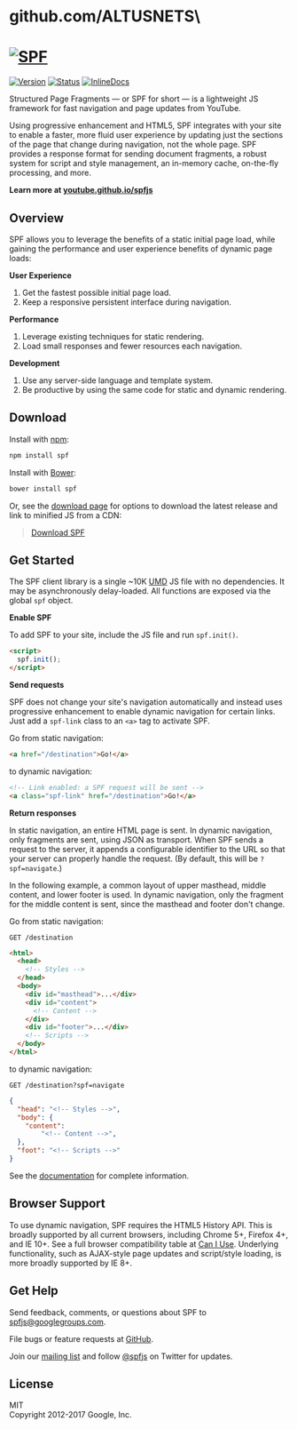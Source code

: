 # github.com/ALTUSNETS\

# [![SPF][]](https://youtube.github.io/spfjs/)

[![Version][]](https://badge.fury.io/js/spf)
[![Status][]](https://travis-ci.org/youtube/spfjs)
[![InlineDocs][]](https://inch-ci.org/github/youtube/spfjs)


Structured Page Fragments — or SPF for short — is a lightweight
JS framework for fast navigation and page updates from YouTube.

Using progressive enhancement and HTML5, SPF integrates with
your site to enable a faster, more fluid user experience by
updating just the sections of the page that change during
navigation, not the whole page.  SPF provides a response format
for sending document fragments, a robust system for script and
style management, an in-memory cache, on-the-fly processing, and
more.

**Learn more at [youtube.github.io/spfjs][]**


## Overview

SPF allows you to leverage the benefits of a static initial page
load, while gaining the performance and user experience benefits
of dynamic page loads:

**User Experience**  
1. Get the fastest possible initial page load.  
2. Keep a responsive persistent interface during navigation.  

**Performance**  
1. Leverage existing techniques for static rendering.  
2. Load small responses and fewer resources each navigation.  

**Development**  
1. Use any server-side language and template system.  
2. Be productive by using the same code for static and dynamic
   rendering.


## Download

Install with [npm][]:

```sh
npm install spf
```

Install with [Bower][]:

```sh
bower install spf
```

Or, see the [download page][] for options to download the latest
release and link to minified JS from a CDN:

> [Download SPF](https://youtube.github.io/spfjs/download/)


## Get Started

The SPF client library is a single ~10K [UMD][] JS file with no
dependencies.  It may be asynchronously delay-loaded.  All
functions are exposed via the global `spf` object.

**Enable SPF**

To add SPF to your site, include the JS file and run `spf.init()`.

```html
<script>
  spf.init();
</script>
```

**Send requests**

SPF does not change your site's navigation automatically and
instead uses progressive enhancement to enable dynamic
navigation for certain links.  Just add a `spf-link` class to an
`<a>` tag to activate SPF.

Go from static navigation:

```html
<a href="/destination">Go!</a>
```

to dynamic navigation:

```html
<!-- Link enabled: a SPF request will be sent -->
<a class="spf-link" href="/destination">Go!</a>
```

**Return responses**

In static navigation, an entire HTML page is sent.  In dynamic
navigation, only fragments are sent, using JSON as transport.
When SPF sends a request to the server, it appends a
configurable identifier to the URL so that your server can
properly handle the request.  (By default, this will be
`?spf=navigate`.)

In the following example, a common layout of upper masthead,
middle content, and lower footer is used.  In dynamic
navigation, only the fragment for the middle content is sent,
since the masthead and footer don't change.

Go from static navigation:

`GET /destination`

```html
<html>
  <head>
    <!-- Styles -->
  </head>
  <body>
    <div id="masthead">...</div>
    <div id="content">
      <!-- Content -->
    </div>
    <div id="footer">...</div>
    <!-- Scripts -->
  </body>
</html>
```

to dynamic navigation:

`GET /destination?spf=navigate`

```json
{
  "head": "<!-- Styles -->",
  "body": {
    "content":
        "<!-- Content -->",
  },
  "foot": "<!-- Scripts -->"
}
```

See the [documentation][] for complete information.


## Browser Support

To use dynamic navigation, SPF requires the HTML5 History API.
This is broadly supported by all current browsers, including
Chrome 5+, Firefox 4+, and IE 10+.  See a full browser
compatibility table at [Can I Use][].  Underlying functionality,
such as AJAX-style page updates and script/style loading, is
more broadly supported by IE 8+.


## Get Help

Send feedback, comments, or questions about SPF to
<spfjs@googlegroups.com>.

File bugs or feature requests at [GitHub][].

Join our [mailing list][] and follow [@spfjs][] on Twitter for
updates.


## License

MIT  
Copyright 2012-2017 Google, Inc.



[youtube.github.io/spfjs]: https://youtube.github.io/spfjs/
[npm]: https://www.npmjs.com/
[Bower]: http://bower.io/
[download page]: https://youtube.github.io/spfjs/download/
[UMD]: https://github.com/umdjs/umd
[documentation]: https://youtube.github.io/spfjs/documentation/
[Can I Use]: http://caniuse.com/#feat=history
[GitHub]: https://github.com/youtube/spfjs/issues
[mailing list]: https://groups.google.com/group/spfjs
[@spfjs]: https://twitter.com/spfjs

[SPF]: https://youtube.github.io/spfjs/assets/images/banner-728x388.jpg
[Version]: https://badge.fury.io/js/spf.svg
[Status]: https://secure.travis-ci.org/youtube/spfjs.svg?branch=master
[InlineDocs]: https://inch-ci.org/github/youtube/spfjs.svg?branch=master
